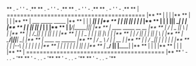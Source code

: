 **                    . - ' ' - .**
**              . - '             ' - .**
**        . - '                         ' - .**
**  . - '                                     ' - .**
** |   =========================================   |**
** |                      | |                      |**
** |                      | |                      |**
** |               ___   _____  _____              |**
** |              |    \|  ___||  ___|             |**
** |              | || || |__  | |__               |**
** |              | | |||  __| |  __|              |**
** |              | || || |___ | |                 |**
** |              |____/|_____||_|                 |**
** |              ____  _____  __    __            |**
** |             /    \|  _  ||  \  |  |           |**
** |            |  /\_|| | | ||    \|  |           |**
** |            | |  _ | | | ||  |\ |  |           |**
** |            |  \/ || | | ||  | \   |           |**
** |             \____/|_____||__|  \__|           |**
** |               ____    __    ______            |**
** |              /  _ \  /  |  |  __  |           |**
** |             |  / \_||_  |  | |  | |           |**
** |             |  |--\   | |  | |  | |           |**
** |             |   \| |  | |  | |__| |           |**
** |              \____/ |____| |______|           |**
** |                      | |                      |**
** |                      | |                      |**
** |   =========================================   |**
**  ' - .                                     . - '**
**        ' - .                         . - '**
**              ' - .             . - '**
**                    ' - . . - '**
